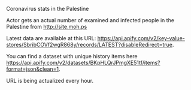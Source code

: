 Coronavirus stats in the Palestine

Actor gets an actual number of examined and infected people in the Palestine from http://site.moh.ps

Latest data are available at this URL: https://api.apify.com/v2/key-value-stores/SbribCOVf2wgR868y/records/LATEST?disableRedirect=true.

You can find a dataset with unique history items here https://api.apify.com/v2/datasets/BKpHLQrJPmgXE51tf/items?format=json&clean=1.

URL is being actualized every hour.
